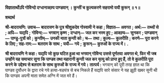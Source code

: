 **विज्ञातार्थोऽपि गोविन्दो दग्धानाकण्र्य पाण्डवान् ।** **कुन्तीं च कुल्यकरणे सहरामो ययौ कुरून् ॥ १॥** 

**शब्दार्थ** 

**श्री-बादरायणि: उवाच—** **बादरायण के पुत्र श्रीशुकदेव गोस्वामी ने कहा** **; विज्ञात—** **अवगत** **; अर्थ:—** **तथ्यों से** **; अपि—** **यद्यपि** **;** **गोविन्द:—** **भगवान् कृष्ण** **; दग्धान्—** **जल कर भस्म हुए** **; आकण्र्य—** **सुनकर** **; पाण्डवान्—** **पाण्डु-पुत्रों को** **; कुन्तीम्—** **उनकी** **माता कुन्ती को** **; च—** **तथा** **; कुल्य—** **कुलरीति** **; करणे—** **पूरा करने के लिए** **; सह-राम:—** **बलराम के साथ** **; ययौ—** **गये** **;** **कुरून्—** **कुरुओं के राज्य में।** **.** 

**श्री बादरायणि ने कहा : यद्यपि जो कुछ घटित हुआ था भगवान् गोविन्द उससे पूर्णतया** **अवगत थे, फिर भी जब उन्होंने यह समाचार सुना कि पाण्डव तथा महारानी कुन्ती जल कर** **मृत्यु को प्राप्त हुए हैं, तो वे कुलरीति पूरा करने के उद्देश्य से बलराम के साथ कुरुओं के राज्य** **में गये।** **तात्पर्य :** भगवान् को पूरी तरह ज्ञात था कि पाण्डव दुर्योधन के द्वारा रचे गये हत्या-षड्यंत्र से बच निकले हैं यद्यपि सारे संसार ने यह झूठी खबर सुनी थी कि पाण्डव अपनी माता समेत अग्नि में जल मरे हैं।  